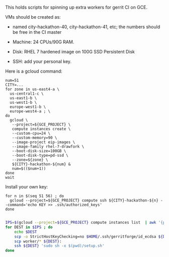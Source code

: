 This holds scripts for spinning up extra workers for gerrit CI on GCE.

VMs should be created as:

 * named city-hackathon-40, city-hackathon-41, etc; the numbers should
   be free in the CI master

 * Machine: 24 CPUs/90G RAM.

 * Disk: RHEL 7 hardened image on 100G SSD Persistent Disk

 * SSH: add your personal key.

Here is a gcloud command:

```
num=51
CITY=...
for zone in us-east4-a \
  us-central1-c \
  us-east1-b \
  us-west1-b \
  europe-west1-b \
  europe-west4-a ; \
do
  gcloud \
   --project=${GCE_PROJECT} \
   compute instances create \
   --custom-cpu=24 \
   --custom-memory=90 \
   --image-project eip-images \
   --image-family rhel-7-drawfork \
   --boot-disk-size=100GB \
   --boot-disk-type=pd-ssd \
   --zone=${zone} \
   ${CITY}-hackathon-${num} &
   num=$(($num+1))
done
wait
```

Install your own key:

```
for n in $(seq 51 56) ; do
  gcloud --project=${GCE_PROJECT} compute ssh ${CITY}-hackathon-${n} --command='echo KEY >> .ssh/authorized_keys'
done
```


```sh

IPS=$(gcloud --project=${GCE_PROJECT} compute instances list  | awk '{print $9;}')
for DEST in $IPS ; do
    echo $DEST
    scp -o StrictHostKeyChecking=no $HOME/.ssh/gerritforge/id_ecdsa ${DEST}:
    scp worker/* ${DEST}:
    ssh ${DEST} 'sudo sh -x $(pwd)/setup.sh'
done
```
